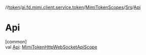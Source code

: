 //[token](../../../../index.md)/[ai.fd.mimi.client.service.token](../../index.md)/[MimiTokenScopes](../index.md)/[Srs](index.md)/[Api](-api.md)

# Api

[common]\
val [Api](-api.md): [MimiTokenHttpWebSocketApiScope](../../-mimi-token-http-web-socket-api-scope/index.md)
